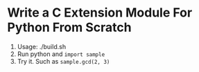 # Write a C Extension Module For Python From Scratch

1. Usage: ./build.sh
2. Run python and `import sample`
3. Try it. Such as `sample.gcd(2, 3)`
